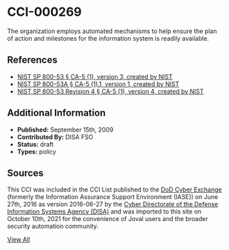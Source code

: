 # CCI-000269

The organization employs automated mechanisms to help ensure the plan of action and milestones for the information system is readily available.

## References ##

* [NIST SP 800-53 § CA-5 (1), version 3, created by NIST](http://csrc.nist.gov/publications/PubsSPs.html)
* [NIST SP 800-53A § CA-5 (1).1, version 1, created by NIST](http://csrc.nist.gov/publications/PubsSPs.html)
* [NIST SP 800-53 Revision 4 § CA-5 (1), version 4, created by NIST](http://csrc.nist.gov/publications/PubsSPs.html)


## Additional Information ##

* **Published:** September 15th, 2009
* **Contributed By:** DISA FSO
* **Status:** draft
* **Types:** policy

## Sources ##

This CCI was included in the CCI List published to the [DoD Cyber Exchange](https://public.cyber.mil/stigs/cci/)
(formerly the Information Assurance Support Environment (IASE)) on June 27th, 2016 as version
2016-06-27 by the [Cyber Directorate of the Defense Information Systems Agency (DISA)](https://public.cyber.mil/about-cyber/)
and was imported to this site on October 10th, 2021 for the convenience of Joval users and the broader
security automation community.

[View All](../README.md)
